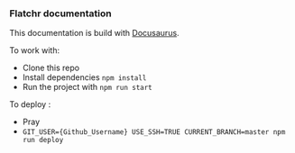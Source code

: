 ### Flatchr documentation

This documentation is build with [Docusaurus](https://docusaurus.io/).

To work with:

- Clone this repo
- Install dependencies `npm install`
- Run the project with `npm run start`

To deploy : 

- Pray
- `GIT_USER={Github_Username} USE_SSH=TRUE CURRENT_BRANCH=master npm run deploy`

